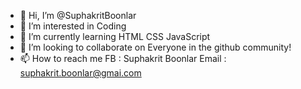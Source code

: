 - 👋 Hi, I’m @SuphakritBoonlar
- 👀 I’m interested in Coding
- 🌱 I’m currently learning HTML CSS JavaScript
- 💞️ I’m looking to collaborate on Everyone in the github community!
- 📫 How to reach me FB : Suphakrit Boonlar Email : suphakrit.boonlar@gmai.com

<!---
SuphakritBoonlar/SuphakritBoonlar is a ✨ special ✨ repository because its `README.md` (this file) appears on your GitHub profile.
You can click the Preview link to take a look at your changes.
--->
